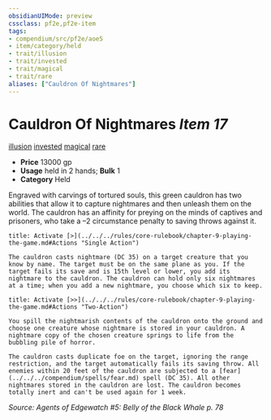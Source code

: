 ```yaml
---
obsidianUIMode: preview
cssclass: pf2e,pf2e-item
tags:
- compendium/src/pf2e/aoe5
- item/category/held
- trait/illusion
- trait/invested
- trait/magical
- trait/rare
aliases: ["Cauldron Of Nightmares"]
---
```

# Cauldron Of Nightmares *Item 17*  
[illusion](../../../Rules/traits/illusion.md)  [invested](../../../Rules/traits/invested.md)  [magical](../../../Rules/traits/magical.md)  [rare](../../../Rules/traits/rare.md)  

- **Price** 13000 gp
- **Usage** held in 2 hands; **Bulk** 1
- **Category** Held

Engraved with carvings of tortured souls, this green cauldron has two abilities that allow it to capture nightmares and then unleash them on the world. The cauldron has an affinity for preying on the minds of captives and prisoners, who take a –2 circumstance penalty to saving throws against it.

```ad-embed-ability
title: Activate [>](../../../rules/core-rulebook/chapter-9-playing-the-game.md#Actions "Single Action")

The cauldron casts nightmare (DC 35) on a target creature that you know by name. The target must be on the same plane as you. If the target fails its save and is 15th level or lower, you add its nightmare to the cauldron. The cauldron can hold only six nightmares at a time; when you add a new nightmare, you choose which six to keep.
```

```ad-embed-ability
title: Activate [>>](../../../rules/core-rulebook/chapter-9-playing-the-game.md#Actions "Two-Action")

You spill the nightmarish contents of the cauldron onto the ground and choose one creature whose nightmare is stored in your cauldron. A nightmare copy of the chosen creature springs to life from the bubbling pile of horror.

The cauldron casts duplicate foe on the target, ignoring the range restriction, and the target automatically fails its saving throw. All enemies within 20 feet of the cauldron are subjected to a [fear](../../../compendium/spells/fear.md) spell (DC 35). All other nightmares stored in the cauldron are lost. The cauldron becomes totally inert and can't be used again for 1 week.
```

*Source: Agents of Edgewatch #5: Belly of the Black Whale p. 78*
